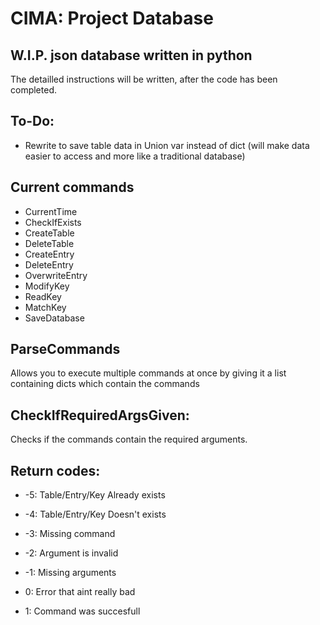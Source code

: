 # CIMA: Project Database

## W.I.P. json database written in python

The detailled instructions will be written, after the code has been completed.

## To-Do:
+ Rewrite to save table data in Union var instead of dict (will make data easier to access and more like a traditional database)

## Current commands

+ CurrentTime
+ CheckIfExists
+ CreateTable
+ DeleteTable
+ CreateEntry
+ DeleteEntry
+ OverwriteEntry
+ ModifyKey
+ ReadKey
+ MatchKey
+ SaveDatabase

## ParseCommands

Allows you to execute multiple commands at once by giving it a list containing dicts which contain the commands

## CheckIfRequiredArgsGiven:
Checks if the commands contain the required arguments.

## Return codes:

+ -5: Table/Entry/Key Already exists

+ -4: Table/Entry/Key Doesn't exists

+ -3: Missing command

+ -2: Argument is invalid

+ -1: Missing arguments

+ 0: Error that aint really bad

+ 1: Command was succesfull

